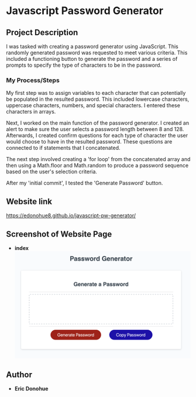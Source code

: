 # Javascript Password Generator

## Project Description

I was tasked with creating a password generator using JavaScript.  This randomly generated password was requested to meet various criteria.  This included a functioning button to generate the password and a series of prompts to specify the type of characters to be in the password.

### My Process/Steps

My first step was to assign variables to each character that can potentially be populated in the resulted password.  This included lowercase characters, uppercase characters, numbers, and special characters.  I entered these characters in arrays.

Next, I worked on the main function of the password generator.  I created an alert to make sure the user selects a password length between 8 and 128.  Afterwards, I created confirm questions for each type of character the user would choose to have in the resulted password.  These questions are connected to if statements that I concatenated.  

The next step involved creating a 'for loop' from the concatenated array and then using a Math.floor and Math.random to produce a password sequence based on the user's selection criteria.

After my 'initial commit', I tested the 'Generate Password' button.

## Website link

https://edonohue8.github.io/javascript-pw-generator/

## Screenshot of Website Page

* **index**
![](readme-images/index.png)

## Author

* **Eric Donohue**
